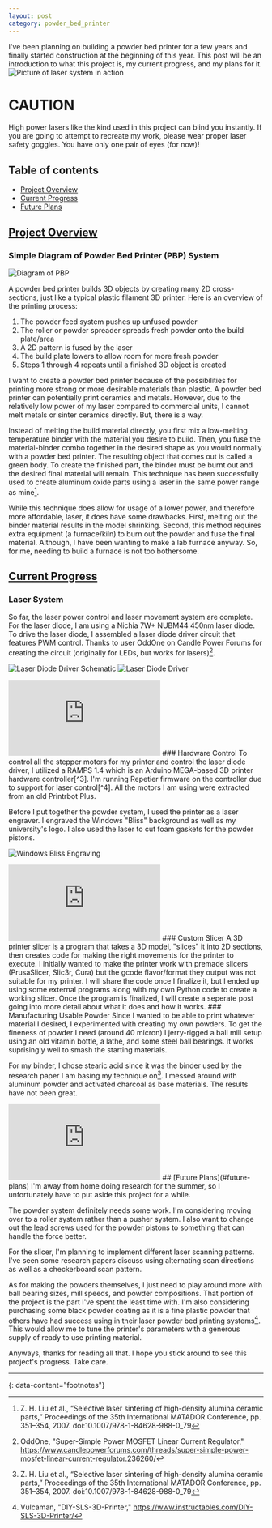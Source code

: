 ```yaml
---
layout: post
category: powder_bed_printer
---
```

I've been planning on building a powder bed printer for a few years and finally started construction at the beginning of this year. This post will be an introduction to what this project is, my current progress, and my plans for it.
![Picture of laser system in action](/pictures/pbp/laser_example.jpg)

# CAUTION
High power lasers like the kind used in this project can blind you instantly. If you are going to attempt to recreate my work, please wear proper laser safety goggles. You have only one pair of eyes (for now)!

## Table of contents
- [Project Overview](#project-overview)
- [Current Progress](#current-progress)
- [Future Plans](#future-plans)

## [Project Overview](#project-overview)
### Simple Diagram of Powder Bed Printer (PBP) System
![Diagram of PBP](/pictures/pbp/printer_system_diagram.jpg)

A powder bed printer builds 3D objects by creating many 2D cross-sections, just like a typical plastic filament 3D printer. Here is an overview of the printing process:

1. The powder feed system pushes up unfused powder
2. The roller or powder spreader spreads fresh powder onto the build plate/area
3. A 2D pattern is fused by the laser
4. The build plate lowers to allow room for more fresh powder
5. Steps 1 through 4 repeats until a finished 3D object is created

I want to create a powder bed printer because of the possibilities for printing more strong or more desirable materials than plastic. A powder bed printer can potentially print ceramics and metals. However, due to the relatively low power of my laser compared to commercial units, I cannot melt metals or sinter ceramics directly. But, there is a way.

Instead of melting the build material directly, you first mix a low-melting temperature binder with the material you desire to build. Then, you fuse the material-binder combo together in the desired shape as you would normally with a powder bed printer. The resulting object that comes out is called a green body. To create the finished part, the binder must be burnt out and the desired final material will remain. This technique has been successfully used to create aluminum oxide parts using a laser in the same power range as mine[^1].

While this technique does allow for usage of a lower power, and therefore more affordable, laser, it does have some drawbacks. First, melting out the binder material results in the model shrinking. Second, this method requires extra equipment (a furnace/kiln) to burn out the powder and fuse the final material. Although, I have been wanting to make a lab furnace anyway. So, for me, needing to build a furnace is not too bothersome.

## [Current Progress](#current-progress)
### Laser System
So far, the laser power control and laser movement system are complete. For the laser diode, I am using a Nichia 7W+ NUBM44 450nm laser diode. To drive the laser diode, I assembled a laser diode driver circuit that features PWM control. Thanks to user OddOne on Candle Power Forums for creating the circuit (originally for LEDs, but works for lasers)[^2].

![Laser Diode Driver Schematic](/pictures/pbp/MOSFET_Current_Regulator_web.png)
![Laser Diode Driver](/pictures/pbp/laser_diode_driver.jpg)
<iframe class="youtube-video" src="https://www.youtube-nocookie.com/embed/HtgSjghh45Y" title="YouTube video player" frameborder="0" allow="accelerometer; clipboard-write; encrypted-media; gyroscope; picture-in-picture; web-share" allowfullscreen>
</iframe>
### Hardware Control
To control all the stepper motors for my printer and control the laser diode driver, I utilized a RAMPS 1.4 which is an Arduino MEGA-based 3D printer hardware controller[^3]. I'm running Repetier firmware on the controller due to support for laser control[^4]. All the motors I am using were extracted from an old Printrbot Plus.

Before I put together the powder system, I used the printer as a laser engraver. I engraved the Windows "Bliss" background as well as my university's logo. I also used the laser to cut foam gaskets for the powder pistons.

![Windows Bliss Engraving](/pictures/pbp/bliss.jpg)
<iframe class="youtube-video" src="https://www.youtube-nocookie.com/embed/_btE86icDkA" title="YouTube video player" frameborder="0" allow="accelerometer; clipboard-write; encrypted-media; gyroscope; picture-in-picture; web-share" allowfullscreen>
</iframe>
### Custom Slicer
A 3D printer slicer is a program that takes a 3D model, "slices" it into 2D sections, then creates code for making the right movements for the printer to execute. I initially wanted to make the printer work with premade slicers (PrusaSlicer, Slic3r, Cura) but the gcode flavor/format they output was not suitable for my printer. I will share the code once I finalize it, but I ended up using some external programs along with my own Python code to create a working slicer. Once the program is finalized, I will create a seperate post going into more detail about what it does and how it works.
### Manufacturing Usable Powder
Since I wanted to be able to print whatever material I desired, I experimented with creating my own powders. To get the fineness of powder I need (around 40 micron) I jerry-rigged a ball mill setup using an old vitamin bottle, a lathe, and some steel ball bearings. It works suprisingly well to smash the starting materials.

For my binder, I chose stearic acid since it was the binder used by the research paper I am basing my technique on[^1]. I messed around with aluminum powder and activated charcoal as base materials. The results have not been great.
<iframe class="youtube-video" src="https://www.youtube-nocookie.com/embed/ISAMmcf2i4o" title="YouTube video player" frameborder="0" allow="accelerometer; clipboard-write; encrypted-media; gyroscope; picture-in-picture; web-share" allowfullscreen>
</iframe>
## [Future Plans](#future-plans)
I'm away from home doing research for the summer, so I unfortunately have to put aside this project for a while.

The powder system definitely needs some work. I'm considering moving over to a roller system rather than a pusher system. I also want to change out the lead screws used for the powder pistons to something that can handle the force better.

For the slicer, I'm planning to implement different laser scanning patterns. I've seen some research papers discuss using alternating scan directions as well as a checkerboard scan pattern.

As for making the powders themselves, I just need to play around more with ball bearing sizes, mill speeds, and powder compositions. That portion of the project is the part I've spent the least time with. I'm also considering purchasing some black powder coating as it is a fine plastic powder that others have had success using in their laser powder bed printing systems[^5]. This would allow me to tune the printer's parameters with a generous supply of ready to use printing material.

Anyways, thanks for reading all that. I hope you stick around to see this project's progress. Take care.

---
{: data-content="footnotes"}

[^1]: Z. H. Liu et al., “Selective laser sintering of high-density alumina ceramic parts,” Proceedings of the 35th International MATADOR Conference, pp. 351–354, 2007. doi:10.1007/978-1-84628-988-0_79
[^2]: OddOne, "Super-Simple Power MOSFET Linear Current Regulator," https://www.candlepowerforums.com/threads/super-simple-power-mosfet-linear-current-regulator.236260/
[^3]: "RAMPS 1.4," RepRap Wiki, https://reprap.org/wiki/RAMPS_1.4
[^4]: "Laser Mode," Repetier, https://www.repetier.com/laser-mode/
[^5]: Vulcaman, "DIY-SLS-3D-Printer," https://www.instructables.com/DIY-SLS-3D-Printer/
